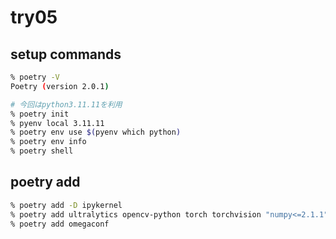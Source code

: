 # try05

## setup commands

```bash
% poetry -V
Poetry (version 2.0.1)

# 今回はpython3.11.11を利用
% poetry init
% pyenv local 3.11.11
% poetry env use $(pyenv which python)
% poetry env info
% poetry shell
```

## poetry add

```bash
% poetry add -D ipykernel
% poetry add ultralytics opencv-python torch torchvision "numpy<=2.1.1"
% poetry add omegaconf
```
